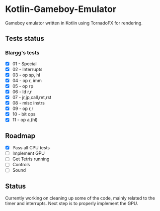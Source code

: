 # Kotlin-Gameboy-Emulator

Gameboy emulator written in Kotlin using TornadoFX for rendering. 

## Tests status
### Blargg's tests
- [x] 01 - Special
- [x] 02 - Interrupts
- [x] 03 - op sp, hl
- [x] 04 - op r, imm
- [x] 05 - op rp
- [x] 06 - ld r,r
- [x] 07 - jr,jp,call,ret,rst
- [x] 08 - misc instrs
- [x] 09 - op r,r
- [x] 10 - bit ops
- [x] 11 - op a,(hl)

## Roadmap
- [x] Pass all CPU tests
- [ ] Implement GPU
- [ ] Get Tetris running
- [ ] Controls
- [ ] Sound

## Status
Currently working on cleaning up some of the code, mainly related to the timer and interrupts.
Next step is to properly implement the GPU.
